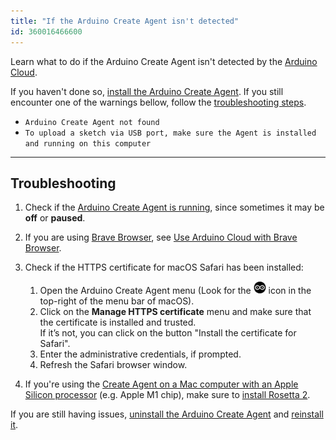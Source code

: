 ```yaml
---
title: "If the Arduino Create Agent isn't detected"
id: 360016466600
---
```


Learn what to do if the Arduino Create Agent isn't detected by the [Arduino Cloud](https://cloud.arduino.cc/).

If you haven't done so, [install the Arduino Create Agent](https://create.arduino.cc/getting-started/plugin/welcome). If you still encounter one of the warnings bellow, follow the [troubleshooting steps](#troubleshooting).

* `Arduino Create Agent not found`
* `To upload a sketch via USB port, make sure the Agent is installed and running on this computer`

---

<a id="troubleshooting"></a>

## Troubleshooting

1. Check if the [Arduino Create Agent is running](https://support.arduino.cc/hc/en-us/articles/4980687506844-Check-if-the-Arduino-Create-Agent-is-installed-and-running), since sometimes it may be **off** or **paused**.

2. If you are using [Brave Browser](https://brave.com/), see [Use Arduino Cloud with Brave Browser](https://support.arduino.cc/hc/en-us/articles/10482021304988-Use-Arduino-Cloud-with-Brave-Browser).

3. Check if the HTTPS certificate for macOS Safari has been installed:
    1. Open the Arduino Create Agent menu (Look for the ![Arduino Create Agent icon](img/create-agent-logo-mac.png) icon in the top-right of the menu bar of macOS).
    2. Click on the **Manage HTTPS certificate** menu and make sure that the certificate is installed and trusted.  
       If it’s not, you can click on the button "Install the certificate for Safari".
    3. Enter the administrative credentials, if prompted.
    4. Refresh the Safari browser window.

4. If you're using the [Create Agent on a Mac computer with an Apple Silicon processor](https://github.com/arduino/arduino-create-agent#apple-m1-support) (e.g. Apple M1 chip), make sure to [install Rosetta 2](https://support.apple.com/en-us/HT211861).

If you are still having issues, [uninstall the Arduino Create Agent](https://support.arduino.cc/hc/en-us/articles/360014869840) and [reinstall it](https://create.arduino.cc/getting-started/plugin/welcome).
